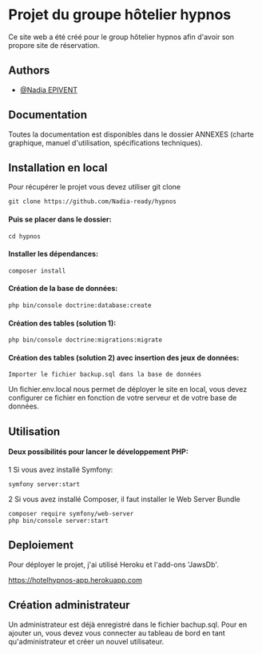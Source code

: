 
# Projet du groupe hôtelier hypnos

Ce site web a été créé pour le group hôtelier hypnos afin d'avoir son propore site de réservation.




## Authors

- [@Nadia EPIVENT](https://github.com/Nadia-ready/hypnos)


## Documentation

Toutes la documentation est disponibles dans le dossier ANNEXES (charte graphique, manuel d'utilisation, spécifications techniques).




## Installation en local

Pour récupérer le projet vous devez utiliser git clone
```
git clone https://github.com/Nadia-ready/hypnos
```


#### Puis se placer dans le dossier:
```
cd hypnos
```
#### Installer les dépendances:
```
composer install
```
#### Création de la base de données:
```
php bin/console doctrine:database:create
```
#### Création des tables (solution 1):
```
php bin/console doctrine:migrations:migrate
```
#### Création des tables (solution 2) avec insertion des jeux de données:
```
Importer le fichier backup.sql dans la base de données
```
Un fichier.env.local nous permet de déployer le site en local, vous devez configurer ce fichier en fonction de votre serveur et de votre base de données.



    
## Utilisation

#### Deux possibilités pour lancer le développement PHP:
1 Si vous avez installé Symfony:
```
symfony server:start
```

2 Si vous avez installé Composer, il faut installer le Web Server Bundle
```
composer require symfony/web-server
php bin/console server:start
```




## Deploiement

Pour déployer le projet, j'ai utilisé Heroku et l'add-ons 'JawsDb'.

https://hotelhypnos-app.herokuapp.com

## Création administrateur
Un administrateur est déjà enregistré dans le fichier bachup.sql.
Pour en ajouter un, vous devez vous connecter au tableau de bord en tant qu'administrateur et créer un nouvel utilisateur.


